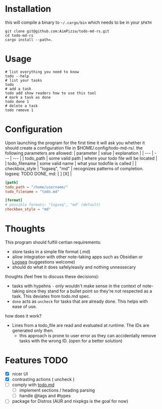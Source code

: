 # Installation

this will compile a binary to `~/.cargo/bin` which needs to be in your `$PATH` 
```shell
git clone git@github.com:AimPizza/todo-md-rs.git
cd todo-md-rs
cargo install --path=.
```
# Usage

```shell
# list everything you need to know
todo --help
# list your tasks
todo
# add a task
todo add show readers how to use this tool
# mark a task as done
todo done 1
# delete a task
todo remove 1
```

# Configuration

Upon launching the program for the first time it will ask you whether it should create a configuration file in $HOME/.config/todo-md-rs/.
the following parameters are allowed:
| parameter | value | explanation |
| --- | --- | --- |
| todo_path | some valid path | where your todo file will be located |
| todo_filename | some valid name | what your todofile is called |
| checkbox_style | "logseq", "md" | recognizes patterns of completion. logseq: TODO DONE, md: [ ] [X] |

```toml
[path]
todo_path = "/home/username/"
todo_filename = "todo.md"

[format]
# possible formats: "logseq", "md" (default)
checkbox_style = "md"

```
# Thoughts
This program should fulfill certian requirements:

- store tasks in a simple file format (.md)  
- allow integration with other note-taking apps such as Obsidian or [Logseq](https://github.com/logseq/logseq) (suggestions welcome)  
- should do what it does safely/easily and nothing unnessecary  


thoughts (feel free to discuss these decisions):

- tasks with hypehns `-` only wouldn't make sense in the context of note-taking since they stand for a bullet point so they're not respected as a task. This deviates from todo.md spec.  
- `done` acts as `uncheck` for tasks that are already done. This helps with ease of use.


how does it work?

- Lines from a todo_file are read and evaluated at runtime. The IDs are generated only then.
  - this approach is prone to user error as they can accidentally remove tasks with the wrong ID. (open for a better solution)

# Features TODO

- [x] nicer UI
- [x] contrasting actions ( uncheck )
- [ ] comply with [todo.md](https://github.com/todomd/todo.md)
  - [ ] implement sections / heading parsing
  - [ ] handle @tags and #types
- [ ] package for Distros (AUR and nixpkgs is the goal for now)
